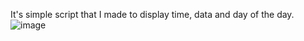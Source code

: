 It's simple script that I made to display time, data and day of the day.
![image](https://github.com/msqbp/ESP32-TTGO-T-DISPLAY-MSQBP/assets/113902662/d5e74915-f85e-4688-97f5-4c9f7e99b85d)

